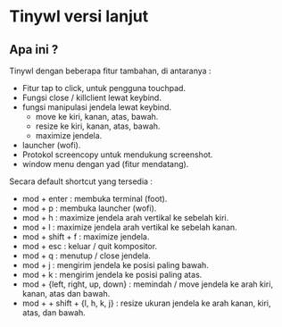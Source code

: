 # Tinywl versi lanjut

## Apa ini ?

Tinywl dengan beberapa fitur tambahan, di antaranya :

- Fitur tap to click, untuk pengguna touchpad.
- Fungsi close / killclient lewat keybind.
- fungsi manipulasi jendela lewat keybind.
    - move ke kiri, kanan, atas, bawah.
    - resize ke kiri, kanan, atas, bawah.
    - maximize jendela.
- launcher (wofi).
- Protokol screencopy untuk mendukung screenshot.
- window menu dengan yad (fitur mendatang).

Secara default shortcut yang tersedia :

- mod + enter : membuka terminal (foot).
- mod + p : membuka launcher (wofi).
- mod + h : maximize jendela arah vertikal ke sebelah kiri.
- mod + l : maximize jendela arah vertikal ke sebelah kanan.
- mod + shift + f : maximize jendela.
- mod + esc : keluar / quit kompositor.
- mod + q : menutup / close jendela.
- mod + j : mengirim jendela ke posisi paling bawah.
- mod + k : mengirim jendela ke posisi paling atas.
- mod + {left, right, up, down} : memindah / move jendela ke arah kiri, kanan, atas dan bawah.
- mod + + shift + {l, h, k, j} : resize ukuran jendela ke arah kanan, kiri, atas, dan bawah.
